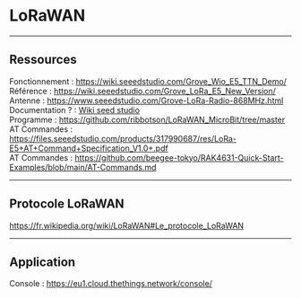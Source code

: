 # LoRaWAN

---

## Ressources

Fonctionnement : https://wiki.seeedstudio.com/Grove_Wio_E5_TTN_Demo/  
Référence : https://wiki.seeedstudio.com/Grove_LoRa_E5_New_Version/  
Antenne : https://www.seeedstudio.com/Grove-LoRa-Radio-868MHz.html  
Documentation ? : [Wiki seed studio](https://wiki.seeedstudio.com/Grove_Wio_E5_TTN_Demo/)  
Programme : https://github.com/ribbotson/LoRaWAN_MicroBit/tree/master  
AT Commandes : https://files.seeedstudio.com/products/317990687/res/LoRa-E5+AT+Command+Specification_V1.0+.pdf  
AT Commandes : https://github.com/beegee-tokyo/RAK4631-Quick-Start-Examples/blob/main/AT-Commands.md

---

## Protocole LoRaWAN

https://fr.wikipedia.org/wiki/LoRaWAN#Le_protocole_LoRaWAN

---

## Application

Console : https://eu1.cloud.thethings.network/console/  
